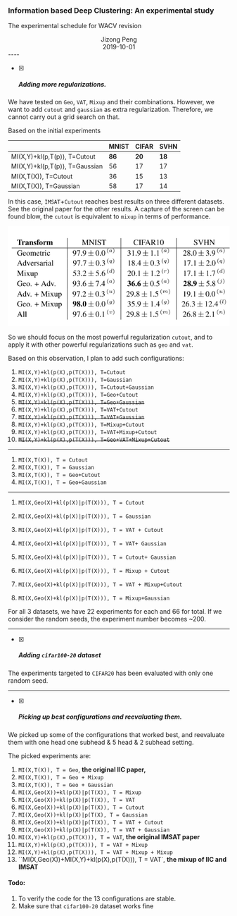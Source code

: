 ### Information based Deep Clustering: An experimental study

The experimental schedule for WACV revision

<center>Jizong Peng</center>
<center>2019-10-01</center>
----

- [x] ##### Adding more regularizations.


We have tested on `Geo`, `VAT`, `Mixup` and their combinations. However, we want to add `cutout` and `gaussian` as extra regularization. Therefore, we cannot carry out a grid search on that.

Based on the initial experiments

|                                | MNIST  | CIFAR  | SVHN   |
| ------------------------------ | ------ | ------ | ------ |
| MI(X,Y)+kl(p,T(p)), T=Cutout   | **86** | **20** | **18** |
| MI(X,Y)+kl(p,T(p)), T=Gaussian | 56     | 17     | 17     |
| MI(X,T(X)), T=Cutout           | 36     | 15     | 13     |
| MI(X,T(X)), T=Gaussian         | 58     | 17     | 14     |

In this case, `IMSAT`+`Cutout` reaches best results on three different datasets. See the original paper for the other results. A capture of the screen can be found blow, the `cutout` is equivalent to `mixup` in terms of performance.

![1569965753025](analyze/1569965753025.png)

So we should focus on the most powerful regularization `cutout`, and to apply it with other powerful regularizations such as `geo` and `vat`. 

Based on this observation, I plan to add such configurations:

1. `MI(X,Y)+kl(p(X),p(T(X))), T=Cutout`
2. `MI(X,Y)+kl(p(X),p(T(X))), T=Gaussian` 
3. `MI(X,Y)+kl(p(X),p(T(X))), T=Cutout+Gaussian `
4. `MI(X,Y)+kl(p(X),p(T(X))), T=Geo+Cutout`
5. ~~`MI(X,Y)+kl(p(X),p(T(X))), T=Geo+Gaussian`~~
6. `MI(X,Y)+kl(p(X),p(T(X))), T=VAT+Cutout `
7. ~~`MI(X,Y)+kl(p(X),p(T(X))), T=VAT+Gaussian`~~
8. `MI(X,Y)+kl(p(X),p(T(X))), T=Mixup+Cutout`
9. `MI(X,Y)+kl(p(X),p(T(X))), T=VAT+Mixup+Cutout`
10.  ~~`MI(X,Y)+kl(p(X),p(T(X))), T=Geo+VAT+Mixup+Cutout`~~

---

1. `MI(X,T(X)), T = Cutout`
2. `MI(X,T(X)), T = Gaussian`
3. `MI(X,T(X)), T = Geo+Cutout`
4. `MI(X,T(X)), T = Geo+Gaussian`

---

1. `MI(X,Geo(X)+kl(p(X)|p(T(X))), T = Cutout`

2. `MI(X,Geo(X)+kl(p(X)|p(T(X))), T = Gaussian`

3. `MI(X,Geo(X)+kl(p(X)|p(T(X))), T = VAT + Cutout`

4. `MI(X,Geo(X)+kl(p(X)|p(T(X))), T = VAT+ Gaussian`

5. `MI(X,Geo(X)+kl(p(X)|p(T(X))), T = Cutout+ Gaussian`

6. `MI(X,Geo(X)+kl(p(X)|p(T(X))), T = Mixup + Cutout`

7. `MI(X,Geo(X)+kl(p(X)|p(T(X))), T = VAT + Mixup+Cutout`

8. `MI(X,Geo(X)+kl(p(X)|p(T(X))), T = Mixup+Gaussian`

   

For all 3 datasets, we have 22 experiments for each and 66 for total. If we consider the random seeds, the experiment number becomes ~200.

---

- [x] ##### Adding `cifar100-20` dataset

The experiments targeted to `CIFAR20` has been evaluated with only one random seed.

---

- [x] ##### Picking up best configurations and reevaluating them.

We picked up some of the configurations that worked best, and reevaluate them with one head one subhead & 5 head & 2 subhead setting.



The picked experiments are:

1. `MI(X,T(X)), T = Geo`,  **the original IIC paper,**
2. `MI(X,T(X)), T = Geo + Mixup`
3. `MI(X,T(X)), T = Geo + Gaussian`
4. `MI(X,Geo(X))+kl(p(X)|p(T(X)), T = Mixup`
5. `MI(X,Geo(X))+kl(p(X)|p(T(X)), T = VAT`
6. `MI(X,Geo(X))+kl(p(X)|p(T(X)), T = Cutout`
7. `MI(X,Geo(X))+kl(p(X)|p(T(X), T = Gaussian`
8. `MI(X,Geo(X))+kl(p(X)|p(T(X)), T = VAT + Cutout`
9. `MI(X,Geo(X))+kl(p(X)|p(T(X)), T = VAT + Gaussian`
10. `MI(X,Y)+kl(p(X),p(T(X))), T = VAT`, **the original IMSAT paper**
11. `MI(X,Y)+kl(p(X),p(T(X))), T = VAT + Mixup `
12. `MI(X,Y)+kl(p(X),p(T(X))), T = VAT + Mixup + Mixup `
13. ``MI(X,Geo(X))+MI(X,Y)+kl(p(X),p(T(X))), T = VAT`, **the mixup of IIC and IMSAT**

#### Todo:

1. To verify the code for the 13 configurations are stable.
2. Make sure that ``cifar100-20`` dataset works fine

